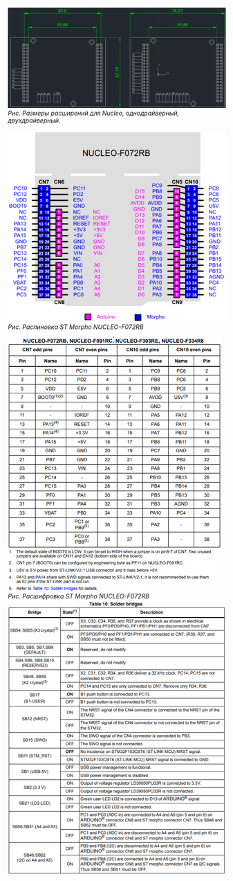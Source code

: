 ![](/assets/images/Nucleo-hat-dimensions.png)
*Рис. Размеры расширений для Nucleo, однодрайверный, двухдрайверный.*

![](/assets/images/NUCLEO-F072RB-pinout.png)
*Рис. Распиновка ST Morpho NUCLEO-F072RB*

![](/assets/images/NUCLEO-F072RB-ST-Morpho-pins.png)
*Рис. Расшифровка ST Morpho NUCLEO-F072RB*
![](/assets/images/Solder-bridges.png)
